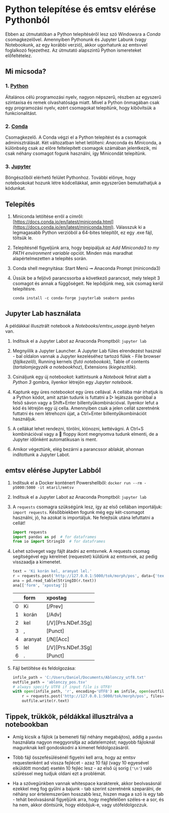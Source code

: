 # Python telepítése és emtsv elérése Pythonból

Ebben az útmutatóban a Python telepítéséről lesz szó Windowsra a _Conda_ csomagkezelővel. Amennyiben Pythonunk és Jupyter Labunk (vagy Notebookunk, az egy korábbi verzió), akkor ugorhatunk az emtsvvel foglalkozó fejezethez. Az útmutató alapszintű Python ismereteket előfeltételez.

## Mi micsoda?

### 1. [Python](https://hu.wikipedia.org/wiki/Python_(programoz%C3%A1si_nyelv))

Általános célú programozási nyelv, nagyon népszerű, részben az egyszerű szintaxisa és remek olvashatósága miatt.
Mivel a Python önmagában csak egy programozási nyelv, ezért csomagokat telepítünk, hogy kibővítsük a funkcionalitást.

### 2. [Conda](https://docs.conda.io/en/latest/)

Csomagkezelő. A Conda végzi el a Python telepítést és a csomagok adminisztrálását. Két változatban lehet letölteni: *Ana*conda és *Mini*conda, a különbség csak az előre feltelepített csomagok számában jelentkezik, mi csak néhány csomagot fogunk használni, így Minicondát telepítünk.

### 3. [Jupyter](https://jupyter.org)

Böngészőből elérhető felület Pythonhoz. További előnye, hogy notebookokat hozunk létre kódcellákkal, amin egyszerűen bemutathatjuk a kódunkat.

## Telepítés

1. Miniconda letöltése erről a címről: [https://docs.conda.io/en/latest/miniconda.html](https://docs.conda.io/en/latest/miniconda.html). Válasszuk ki a legmagasabb Python verzióból a 64-bites telepítőt, ez egy .exe fájl, töltsük le.

2. Telepítésnél figyeljünk arra, hogy bepipáljuk az _Add Miniconda3 to my PATH environment variable_ opciót. Minden más maradhat alapértelmezetten a telepítés során.

3. Conda shell megnyitása: Start Menü ➞ Anaconda Prompt (miniconda3)

4. Üssük be a feljövő parancssorba a következő parancsot, mely telepít 3 csomagot és annak a függőségeit. Ne lepődjünk meg, sok csomag kerül telepítésre.

    ``` conda
    conda install -c conda-forge jupyterlab seaborn pandas
    ```

## Jupyter Lab használata

A példákkal illusztrált notebook a _Notebooks/emtsv_usage.ipynb_ helyen van.

1. Indítsuk el a Jupyter Labot az Anaconda Promptból: `jupyter lab`

2. Megnyíilik a Jupyter Launcher. A Jupyter Lab füles elrendezést használ - bal oldalon vannak a Jupyter kezeléséhez tartozó fülek - File browser (_fájlkezelő_), Running kernels (_futó notebookok_), Table of contents (_tartalomjegyzék a notebookhoz_), Extensions (_kiegészítők_).

3. Csináljunk egy új notebookot: kattintsunk a _Notebook_ felirat alatt a _Python 3_ gombra, ilyenkor létrejön egy _Jupyter notebook_.

4. Kaptunk egy üres notebookot egy üres cellával. A cellába már írhatjuk is a Python kódot, amit aztán tudunk is futtatni a ▷ lejátszás gombbal a felső sávon vagy a Shift+Enter billentyűkombinációval. Ilyenkor lefut a kód és létrejön egy új cella. Amennyiben csak a jelen cellát szeretnénk futtatni és nem létrehozni újat, a Ctrl+Enter billentyűkombinációt használjuk.

5. A cellákat lehet rendezni, törölni, klónozni, kettévágni. A Ctrl+S kombinációval vagy a 💾 floppy ikont megnyomva tudunk elmenti, de a Jupyter időnként automatikusan is ment.

6. Amikor végeztünk, elég bezárni a parancssor ablakát, ahonnan indítottunk a Jupyter Labot.

## emtsv elérése Jupyter Labból

1. Indítsuk el a Docker konténert Powershellből: `docker run --rm -p5000:5000 -it mtaril/emtsv`

2. Indítsuk el a Jupyter Labot az Anaconda Promptból: `jupyter lab`

3. A `requests` csomagra szükségünk lesz, így az első cellában importáljuk: `import requests`. Későbbiekben fogunk még egy két-csomagot használni, jó, ha azokat is importáljuk.  Ne felejtsük utána lefuttatni a cellát!

    ```python
    import requests
    import pandas as pd  # for dataframes
    from io import StringIO  # for dataframes
    ```

4. Lehet szöveget vagy fájlt átadni az emtsvnek. A requests csomag segítségével egy kérelmet (requestet) küldünk az emtsvnek, az pedig visszaadja a kimenetet.

    ```python
    text = 'Ki korán kel, aranyat lel.'
    r = requests.post('http://127.0.0.1:5000/tok/morph/pos', data={'text': text})
    ana = pd.read_table(StringIO(r.text))
    ana[['form', 'xpostag']]
    ```

    |    | form    | xpostag            |
    |---:|:--------|:-------------------|
    |  0 | Ki      | [/Prev]            |
    |  1 | korán   | [/Adv]             |
    |  2 | kel     | [/V][Prs.NDef.3Sg] |
    |  3 | ,       | [Punct]            |
    |  4 | aranyat | [/N][Acc]          |
    |  5 | lel     | [/V][Prs.NDef.3Sg] |
    |  6 | .       | [Punct]            |

5. Fájl betöltése és feldolgozása:

    ```python
    infile_path = 'C:/Users/Daniel/Documents/Ablonczy_utf8.txt'
    outfile_path = 'ablonczy_pos.tsv'
    # always specify UTF8 if input file is UTF8!
    with open(infile_path, 'r', encoding='UTF8') as infile, open(outfile_path, 'w', encoding='UTF8') as outfile:
        r = requests.post('http://127.0.0.1:5000/tok/morph/pos', files={'file': infile})  # we hand the file to the emtsv server
        outfile.write(r.text)
    ```

## Tippek, trükkök, példákkal illusztrálva a notebookban

- Amíg kicsik a fájlok (a bemeneti fájl néhány megabájtos), addig a `pandas` használata nagyon meggyorsítja az adatelemzést; nagyobb fájloknál magunknak kell gondoskodni a kimenet feldolgozásáról.

- Több fájl összefésülésénél figyelni kell arra, hogy az emtsv requestenként ad vissza fejlécet - azaz 10 fájl (vagy 10 egyesével elküldött mondat) esetén 10 fejléc lesz - az első új sorig (`'\n'`) való szűréssel meg tudjuk oldani ezt a problémát.

- Ha a szövegünkben vannak whitespace karakterek, akkor beolvasásnál ezekkel meg fog gyűlni a bajunk - tab szerint szeretnénk szeparálni, de néhány sor értelemszerűen hosszabb lesz, hiszen maga a szó is egy tab - tehát beolvasásnál figyeljünk arra, hogy megfelelően széles-e a sor, és ha nem, akkor döntsünk, hogy eldobjuk-e, vagy utófeldolgozzuk.
